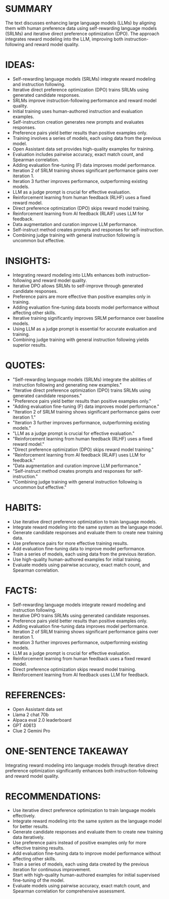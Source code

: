 # SUMMARY
The text discusses enhancing large language models (LLMs) by aligning them with human preference data using self-rewarding language models (SRLMs) and iterative direct preference optimization (DPO). The approach integrates reward modeling into the LLM, improving both instruction-following and reward model quality.

# IDEAS:
- Self-rewarding language models (SRLMs) integrate reward modeling and instruction following.
- Iterative direct preference optimization (DPO) trains SRLMs using generated candidate responses.
- SRLMs improve instruction-following performance and reward model quality.
- Initial training uses human-authored instruction and evaluation examples.
- Self-instruction creation generates new prompts and evaluates responses.
- Preference pairs yield better results than positive examples only.
- Training involves a series of models, each using data from the previous model.
- Open Assistant data set provides high-quality examples for training.
- Evaluation includes pairwise accuracy, exact match count, and Spearman correlation.
- Adding evaluation fine-tuning (F) data improves model performance.
- Iteration 2 of SRLM training shows significant performance gains over iteration 1.
- Iteration 3 further improves performance, outperforming existing models.
- LLM as a judge prompt is crucial for effective evaluation.
- Reinforcement learning from human feedback (RLHF) uses a fixed reward model.
- Direct preference optimization (DPO) skips reward model training.
- Reinforcement learning from AI feedback (RLAIF) uses LLM for feedback.
- Data augmentation and curation improve LLM performance.
- Self-instruct method creates prompts and responses for self-instruction.
- Combining judge training with general instruction following is uncommon but effective.

# INSIGHTS:
- Integrating reward modeling into LLMs enhances both instruction-following and reward model quality.
- Iterative DPO allows SRLMs to self-improve through generated candidate responses.
- Preference pairs are more effective than positive examples only in training.
- Adding evaluation fine-tuning data boosts model performance without affecting other skills.
- Iterative training significantly improves SRLM performance over baseline models.
- Using LLM as a judge prompt is essential for accurate evaluation and training.
- Combining judge training with general instruction following yields superior results.

# QUOTES:
- "Self-rewarding language models (SRLMs) integrate the abilities of instruction following and generating new examples."
- "Iterative direct preference optimization (DPO) trains SRLMs using generated candidate responses."
- "Preference pairs yield better results than positive examples only."
- "Adding evaluation fine-tuning (F) data improves model performance."
- "Iteration 2 of SRLM training shows significant performance gains over iteration 1."
- "Iteration 3 further improves performance, outperforming existing models."
- "LLM as a judge prompt is crucial for effective evaluation."
- "Reinforcement learning from human feedback (RLHF) uses a fixed reward model."
- "Direct preference optimization (DPO) skips reward model training."
- "Reinforcement learning from AI feedback (RLAIF) uses LLM for feedback."
- "Data augmentation and curation improve LLM performance."
- "Self-instruct method creates prompts and responses for self-instruction."
- "Combining judge training with general instruction following is uncommon but effective."

# HABITS:
- Use iterative direct preference optimization to train language models.
- Integrate reward modeling into the same system as the language model.
- Generate candidate responses and evaluate them to create new training data.
- Use preference pairs for more effective training results.
- Add evaluation fine-tuning data to improve model performance.
- Train a series of models, each using data from the previous iteration.
- Use high-quality human-authored examples for initial training.
- Evaluate models using pairwise accuracy, exact match count, and Spearman correlation.

# FACTS:
- Self-rewarding language models integrate reward modeling and instruction following.
- Iterative DPO trains SRLMs using generated candidate responses.
- Preference pairs yield better results than positive examples only.
- Adding evaluation fine-tuning data improves model performance.
- Iteration 2 of SRLM training shows significant performance gains over iteration 1.
- Iteration 3 further improves performance, outperforming existing models.
- LLM as a judge prompt is crucial for effective evaluation.
- Reinforcement learning from human feedback uses a fixed reward model.
- Direct preference optimization skips reward model training.
- Reinforcement learning from AI feedback uses LLM for feedback.

# REFERENCES:
- Open Assistant data set
- Llama 2 chat 70b
- Alpaca eval 2.0 leaderboard
- GPT 40613
- Clue 2 Gemini Pro

# ONE-SENTENCE TAKEAWAY
Integrating reward modeling into language models through iterative direct preference optimization significantly enhances both instruction-following and reward model quality.

# RECOMMENDATIONS:
- Use iterative direct preference optimization to train language models effectively.
- Integrate reward modeling into the same system as the language model for better results.
- Generate candidate responses and evaluate them to create new training data iteratively.
- Use preference pairs instead of positive examples only for more effective training results.
- Add evaluation fine-tuning data to improve model performance without affecting other skills.
- Train a series of models, each using data created by the previous iteration for continuous improvement.
- Start with high-quality human-authored examples for initial supervised fine-tuning of the model.
- Evaluate models using pairwise accuracy, exact match count, and Spearman correlation for comprehensive assessment.